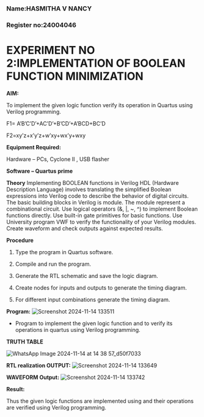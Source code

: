 ### Name:HASMITHA V NANCY
### Register no:24004046
# EXPERIMENT NO 2:IMPLEMENTATION OF BOOLEAN FUNCTION MINIMIZATION

**AIM:**

To implement the given logic function verify its operation in Quartus using Verilog programming.

F1= A’B’C’D’+AC’D’+B’CD’+A’BCD+BC’D 

F2=xy’z+x’y’z+w’xy+wx’y+wxy

**Equipment Required:**

Hardware – PCs, Cyclone II , USB flasher

**Software – Quartus prime**

**Theory**
Implementing BOOLEAN functions in Verilog HDL (Hardware Description Language) involves translating the simplified Boolean expressions into Verilog code to describe the behavior of digital circuits. The basic building blocks in Verilog is module. The module represent a combinational circuit. Use logical operators (&, |, ~, ^) to implement Boolean functions directly. Use built-in gate primitives for basic functions. Use University program VWF to verify the functionality of your Verilog modules. Create waveform and check outputs against expected results.

**Procedure**

1.	Type the program in Quartus software.

2.	Compile and run the program.

3.	Generate the RTL schematic and save the logic diagram.

4.	Create nodes for inputs and outputs to generate the timing diagram.

5.	For different input combinations generate the timing diagram.


**Program:**
![Screenshot 2024-11-14 133511](https://github.com/user-attachments/assets/22abc19d-be4d-41bd-9671-e86ae31bbc5f)

* Program to implement the given logic function and to verify its operations in quartus using Verilog programming. 



**TRUTH TABLE**

![WhatsApp Image 2024-11-14 at 14 38 57_d50f7033](https://github.com/user-attachments/assets/e9abfb4e-3882-4993-96fa-862901fcd575)




**RTL realization OUTPUT:**
![Screenshot 2024-11-14 133649](https://github.com/user-attachments/assets/204e3336-7678-4315-ae10-04300491e6d0)

**WAVEFORM Output:**
![Screenshot 2024-11-14 133742](https://github.com/user-attachments/assets/a497c929-41cb-4e2f-b3c3-f27ce26e07e6)


**Result:**

Thus the given logic functions are implemented using and their operations are verified using Verilog programming.
